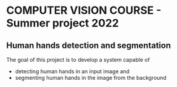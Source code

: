 # COMPUTER VISION COURSE - Summer project 2022
## Human hands detection and segmentation 

The goal of this project is to develop a system capable of
- detecting human hands in an input image and 
- segmenting human hands in the image from the background

